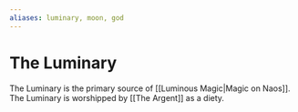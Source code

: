 ```yaml
---
aliases: luminary, moon, god
---
```

# The Luminary

The Luminary is the primary source of [[Luminous Magic|Magic on Naos]]. The Luminary is worshipped by [[The Argent]] as a diety.